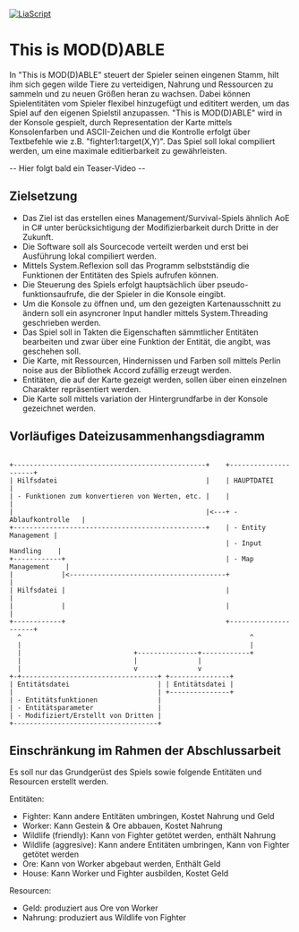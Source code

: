 <!--

author:   Björn Schnabel
email:    bjoern.schnabel09@gmail.com
version:  0.0.1
language: de
narrator: Deutsch Female
title: GoT README

import: https://github.com/liascript/CodeRunner
        https://raw.githubusercontent.com/liascript-templates/plantUML/master/README.md
        https://raw.githubusercontent.com/liaTemplates/ExplainGit/master/README.md

-->

[![LiaScript](https://raw.githubusercontent.com/LiaScript/LiaScript/master/badges/course.svg)](https://liascript.github.io/course/?https://github.com/Kerbaltec-Solutions/this_is_MOD-D-ABLE/blob/master/README.md)

# This is MOD(D)ABLE

In "This is MOD(D)ABLE" steuert der Spieler seinen eingenen Stamm, hilt ihm sich gegen wilde Tiere zu verteidigen, Nahrung und Ressourcen zu sammeln und zu neuen Größen heran zu wachsen. Dabei können Spielentitäten vom Spieler flexibel hinzugefügt und edititert werden, um das Spiel auf den eigenen Spielstil anzupassen. "This is MOD(D)ABLE" wird in der Konsole gespielt, durch Representation der Karte mittels Konsolenfarben und ASCII-Zeichen und die Kontrolle erfolgt über Textbefehle wie z.B. "fighter1:target(X,Y)". Das Spiel soll lokal compiliert werden, um eine maximale editierbarkeit zu gewährleisten.

-- Hier folgt bald ein Teaser-Video --

## Zielsetzung

- Das Ziel ist das erstellen eines Management/Survival-Spiels ähnlich AoE in C# unter berücksichtigung der Modifizierbarkeit durch Dritte in der Zukunft.
- Die Software soll als Sourcecode verteilt werden und erst bei Ausführung lokal compiliert werden.
- Mittels System.Reflexion soll das Programm selbstständig die Funktionen der Entitäten des Spiels aufrufen können.
- Die Steuerung des Spiels erfolgt hauptsächlich über pseudo-funktionsaufrufe, die der Spieler in die Konsole eingibt.
- Um die Konsole zu öffnen und, um den gezeigten Kartenausschnitt zu ändern soll ein asyncroner Input handler mittels System.Threading geschrieben werden.
- Das Spiel soll in Takten die Eigenschaften sämmtlicher Entitäten bearbeiten und zwar über eine Funktion der Entität, die angibt, was geschehen soll.
- Die Karte, mit Ressourcen, Hindernissen und Farben soll mittels Perlin noise aus der Bibliothek Accord zufällig erzeugt werden.
- Entitäten, die auf der Karte gezeigt werden, sollen über einen einzelnen Charakter repräsentiert werden.
- Die Karte soll mittels variation der Hintergrundfarbe in der Konsole gezeichnet werden.

## Vorläufiges Dateizusammenhangsdiagramm
<!--
style="width: 90%; max-width: 860px; display: block; margin-left: auto; margin-right: auto;"
-->
````ascii

+------------------------------------------------+    +---------------------+
| Hilfsdatei                                     |    | HAUPTDATEI          |
| - Funktionen zum konvertieren von Werten, etc. |    |                     |
|                                                |<---+ - Ablaufkontrolle   |
+------------------------------------------------+    | - Entity Management |
                                                      | - Input Handling    |
+------------+                                        | - Map Management    |
|            |<---------------------------------------+                     |
| Hilfsdatei |                                        |                     |
|            |                                        |                     |
+------------+                                        +---------------------+
  ^                                                         ^
  |                                                         |
  |                            +---------------+------------+
  |                            |               |
  |                            v               v
+-+----------------------------------+ +---------------+
| Entitätsdatei                      | | Entitätsdatei |
|                                    | +---------------+
| - Entitätsfunktionen               |
| - Entitätsparameter                |
| - Modifiziert/Erstellt von Dritten |
+------------------------------------+

````

## Einschränkung im Rahmen der Abschlussarbeit

Es soll nur das Grundgerüst des Spiels sowie folgende Entitäten und Resourcen erstellt werden.

Entitäten:

- Fighter: Kann andere Entitäten umbringen, Kostet Nahrung und Geld
- Worker: Kann Gestein & Ore abbauen, Kostet Nahrung
- Wildlife (friendly): Kann von Fighter getötet werden, enthält Nahrung
- Wildlife (aggresive): Kann andere Entitäten umbringen, Kann von Fighter getötet werden
- Ore: Kann von Worker abgebaut werden, Enthält Geld
- House: Kann Worker und Fighter ausbilden, Kostet Geld

Resourcen:

- Geld: produziert aus Ore von Worker
- Nahrung: produziert aus Wildlife von Fighter
